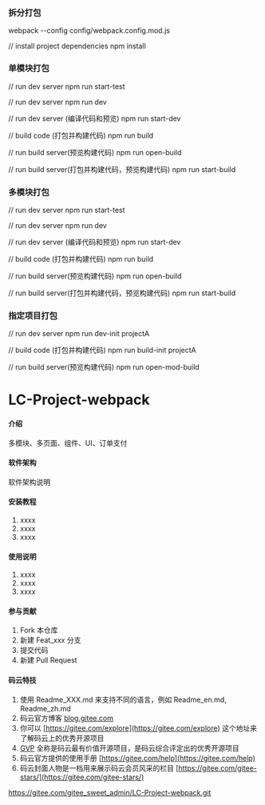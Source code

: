 ### 拆分打包
webpack --config config/webpack.config.mod.js

// install project dependencies
npm install

### 单模块打包
// run dev server
npm run start-test

// run dev server
npm run dev

// run dev server (编译代码和预览)
npm run start-dev

// build code (打包并构建代码)
npm run build

// run build server(预览构建代码)
npm run open-build

// run build server(打包并构建代码，预览构建代码)
npm run start-build

### 多模块打包
// run dev server
npm run start-test

// run dev server
npm run dev

// run dev server (编译代码和预览)
npm run start-dev

// build code (打包并构建代码)
npm run build

// run build server(预览构建代码)
npm run open-build

// run build server(打包并构建代码，预览构建代码)
npm run start-build

### 指定项目打包

// run dev server
npm run dev-init projectA

// build code (打包并构建代码)
npm run build-init projectA

// run build server(预览构建代码)
npm run open-mod-build







# LC-Project-webpack

#### 介绍
多模块、多页面、组件、UI、订单支付

#### 软件架构
软件架构说明


#### 安装教程 

1.  xxxx
2.  xxxx
3.  xxxx

#### 使用说明

1.  xxxx
2.  xxxx
3.  xxxx

#### 参与贡献

1.  Fork 本仓库
2.  新建 Feat_xxx 分支
3.  提交代码
4.  新建 Pull Request


#### 码云特技

1.  使用 Readme\_XXX.md 来支持不同的语言，例如 Readme\_en.md, Readme\_zh.md
2.  码云官方博客 [blog.gitee.com](https://blog.gitee.com)
3.  你可以 [https://gitee.com/explore](https://gitee.com/explore) 这个地址来了解码云上的优秀开源项目
4.  [GVP](https://gitee.com/gvp) 全称是码云最有价值开源项目，是码云综合评定出的优秀开源项目
5.  码云官方提供的使用手册 [https://gitee.com/help](https://gitee.com/help)
6.  码云封面人物是一档用来展示码云会员风采的栏目 [https://gitee.com/gitee-stars/](https://gitee.com/gitee-stars/)

https://gitee.com/gitee_sweet_admin/LC-Project-webpack.git
